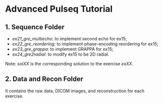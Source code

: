 # Advanced Pulseq Tutorial
## 1. Sequence Folder
* *ex21_gre_multiecho*: to implement second echo for ex15;   
* *ex22_gre_reordering*: to implement phase-encoding reordering for ex15;   
* *ex23_gre_grappa*: to implement GRAPPA for ex15;
* *ex24_gre2radial*: to modify ex15 to be 2D radial.

Note: *solXX* is the corresponding solution to the exercise *exXX*.

## 2. Data and Recon Folder
It contains the raw data, DICOM images, and reconstruction for each exercise.      
